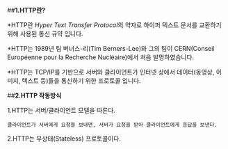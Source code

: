 ##**1.HTTP란?**

*HTTP란 *Hyper Text Transfer Protocol*의 약자로 하이퍼 텍스트 문서를 교환하기 위해 사용된 통신 규약 입니다.

*HTTP는 1989년 팀 버너스-리(Tim Berners-Lee)와 그의 팀이 CERN(Conseil Européenne pour la Recherche Nucléaire)에서 처음 발명하였습니다.

*HTTP는 TCP/IP를 기반으로 서버와 클라이언트가  인터넷 상에서 데이터(동영상, 이미지, 텍스트 등)들을 통신하기 위한 프로토콜 입니다.

##**2.HTTP 작동방식**

1.HTTP는 서버/클라이언트 모델을 따른다.

    클라이언트가 서버에게 요청을 보내면, 서버가 요청을 받아 클라이언트에게 응답을 보낸다.

2.HTTP는 무상태(Stateless) 프로토콜이다.

